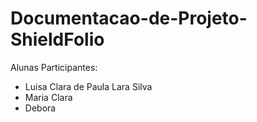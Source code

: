 # Documentacao-de-Projeto-ShieldFolio
Alunas Participantes:
* Luisa Clara de Paula Lara Silva
* Maria Clara
* Debora
